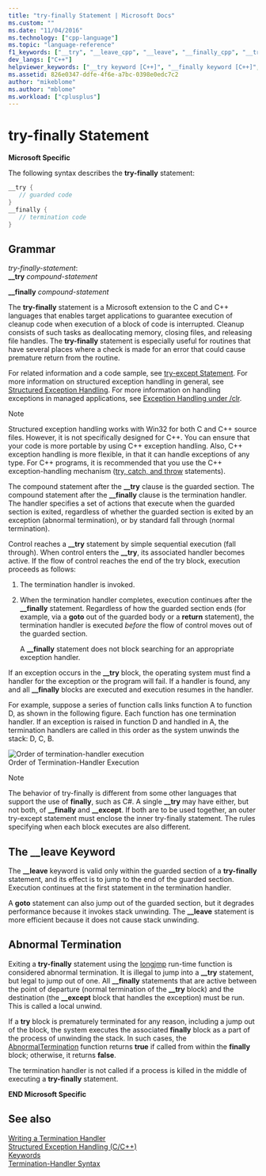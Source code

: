 ```yaml
---
title: "try-finally Statement | Microsoft Docs"
ms.custom: ""
ms.date: "11/04/2016"
ms.technology: ["cpp-language"]
ms.topic: "language-reference"
f1_keywords: ["__try", "__leave_cpp", "__leave", "__finally_cpp", "__try_cpp", "__finally"]
dev_langs: ["C++"]
helpviewer_keywords: ["__try keyword [C++]", "__finally keyword [C++]", "__leave keyword [C++]", "try-catch keyword [C++], try-finally keyword", "try-finally keyword [C++]", "__finally keyword [C++], try-finally statement syntax", "__leave keyword [C++], try-finally statement", "structured exception handling [C++], try-finally"]
ms.assetid: 826e0347-ddfe-4f6e-a7bc-0398e0edc7c2
author: "mikeblome"
ms.author: "mblome"
ms.workload: ["cplusplus"]
---
```

# try-finally Statement
**Microsoft Specific**  
  
 The following syntax describes the **try-finally** statement:  
  
```cpp 
__try {  
   // guarded code  
}  
__finally {  
   // termination code  
}  
```  
  
## Grammar  
 *try-finally-statement*:  
 **__try** *compound-statement*  
  
 **__finally** *compound-statement*  
  
 The **try-finally** statement is a Microsoft extension to the C and C++ languages that enables target applications to guarantee execution of cleanup code when execution of a block of code is interrupted. Cleanup consists of such tasks as deallocating memory, closing files, and releasing file handles. The **try-finally** statement is especially useful for routines that have several places where a check is made for an error that could cause premature return from the routine.  
  
 For related information and a code sample, see [try-except Statement](../cpp/try-except-statement.md). For more information on structured exception handling in general, see [Structured Exception Handling](../cpp/structured-exception-handling-c-cpp.md). For more information on handling exceptions in managed applications, see [Exception Handling under /clr](../windows/exception-handling-cpp-component-extensions.md).  
  
> [!NOTE]
>  Structured exception handling works with Win32 for both C and C++ source files. However, it is not specifically designed for C++. You can ensure that your code is more portable by using C++ exception handling. Also, C++ exception handling is more flexible, in that it can handle exceptions of any type. For C++ programs, it is recommended that you use the C++ exception-handling mechanism ([try, catch, and throw](../cpp/try-throw-and-catch-statements-cpp.md) statements).  
  
 The compound statement after the **__try** clause is the guarded section. The compound statement after the **__finally** clause is the termination handler. The handler specifies a set of actions that execute when the guarded section is exited, regardless of whether the guarded section is exited by an exception (abnormal termination), or by standard fall through (normal termination).  
  
 Control reaches a **__try** statement by simple sequential execution (fall through). When control enters the **__try**, its associated handler becomes active. If the flow of control reaches the end of the try block, execution proceeds as follows:  
  
1.  The termination handler is invoked.  
  
2.  When the termination handler completes, execution continues after the **__finally** statement. Regardless of how the guarded section ends (for example, via a **goto** out of the guarded body or a **return** statement), the termination handler is executed *before* the flow of control moves out of the guarded section.  
  
     A **__finally** statement does not block searching for an appropriate exception handler.  
  
 If an exception occurs in the **__try** block, the operating system must find a handler for the exception or the program will fail. If a handler is found, any and all **__finally** blocks are executed and execution resumes in the handler.  
  
 For example, suppose a series of function calls links function A to function D, as shown in the following figure. Each function has one termination handler. If an exception is raised in function D and handled in A, the termination handlers are called in this order as the system unwinds the stack: D, C, B.  
  
 ![Order of termination&#45;handler execution](../cpp/media/vc38cx1.gif "vc38CX1")  
Order of Termination-Handler Execution  
  
> [!NOTE]
>  The behavior of try-finally is different from some other languages that support the use of **finally**, such as C#.  A single **__try** may have either, but not both, of **__finally** and **__except**.  If both are to be used together, an outer try-except statement must enclose the inner try-finally statement.  The rules specifying when each block executes are also different.  
  
## The __leave Keyword  
 The **__leave** keyword is valid only within the guarded section of a **try-finally** statement, and its effect is to jump to the end of the guarded section. Execution continues at the first statement in the termination handler.  
  
 A **goto** statement can also jump out of the guarded section, but it degrades performance because it invokes stack unwinding. The **__leave** statement is more efficient because it does not cause stack unwinding.  
  
## Abnormal Termination  
 Exiting a **try-finally** statement using the [longjmp](../c-runtime-library/reference/longjmp.md) run-time function is considered abnormal termination. It is illegal to jump into a **__try** statement, but legal to jump out of one. All **__finally** statements that are active between the point of departure (normal termination of the **__try** block) and the destination (the **__except** block that handles the exception) must be run. This is called a local unwind.  
  
 If a **try** block is prematurely terminated for any reason, including a jump out of the block, the system executes the associated **finally** block as a part of the process of unwinding the stack. In such cases, the [AbnormalTermination](/windows/desktop/Debug/abnormaltermination) function returns **true** if called from within the **finally** block; otherwise, it returns **false**.  
  
 The termination handler is not called if a process is killed in the middle of executing a **try-finally** statement.  
  
 **END Microsoft Specific**  
  
## See also  
 [Writing a Termination Handler](../cpp/writing-a-termination-handler.md)   
 [Structured Exception Handling (C/C++)](../cpp/structured-exception-handling-c-cpp.md)   
 [Keywords](../cpp/keywords-cpp.md)   
 [Termination-Handler Syntax](/windows/desktop/Debug/termination-handler-syntax)